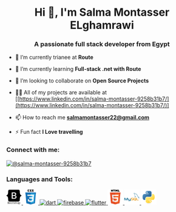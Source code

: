 <h1 align="center">Hi 👋, I'm Salma Montasser ELghamrawi</h1>
<h3 align="center">A passionate full stack developer  from Egypt</h3>

- 🔭 I’m currently trianee at **Route**

- 🌱 I’m currently learning **Full-stack .net with Route**

- 👯 I’m looking to collaborate on **Open Source Projects**

- 👨‍💻 All of my projects are available at [[https://www.linkedin.com/in/salma-montasser-9258b31b7/](https://www.linkedin.com/in/salma-montasser-9258b31b7/)]

- 📫 How to reach me **salmamontasser22@gmail.com**

- ⚡ Fun fact **I Love travelling**

<h3 align="left">Connect with me:</h3>
<p align="left">
<a href="[[(https://www.linkedin.com/in/salma-montasser-9258b31b7/)](https://www.linkedin.com/in/salma-montasser-9258b31b7/)]" target="blank"><img align="center" src="https://raw.githubusercontent.com/rahuldkjain/github-profile-readme-generator/master/src/images/icons/Social/linked-in-alt.svg" alt="@salma-montasser-9258b31b7" height="30" width="40" /></a>
</p>

<h3 align="left">Languages and Tools:</h3>
<p align="left"> <a href="https://getbootstrap.com" target="_blank" rel="noreferrer"> <img src="https://raw.githubusercontent.com/devicons/devicon/master/icons/bootstrap/bootstrap-plain-wordmark.svg" alt="bootstrap" width="40" height="40"/> </a> <a href="https://www.w3schools.com/css/" target="_blank" rel="noreferrer"> <img src="https://raw.githubusercontent.com/devicons/devicon/master/icons/css3/css3-original-wordmark.svg" alt="css3" width="40" height="40"/> </a> <a href="https://dart.dev" target="_blank" rel="noreferrer"> <img src="https://www.vectorlogo.zone/logos/dartlang/dartlang-icon.svg" alt="dart" width="40" height="40"/> </a> <a href="https://firebase.google.com/" target="_blank" rel="noreferrer"> <img src="https://www.vectorlogo.zone/logos/firebase/firebase-icon.svg" alt="firebase" width="40" height="40"/> </a> <a href="https://flutter.dev" target="_blank" rel="noreferrer"> <img src="https://www.vectorlogo.zone/logos/flutterio/flutterio-icon.svg" alt="flutter" width="40" height="40"/> </a> <a href="https://www.w3.org/html/" target="_blank" rel="noreferrer"> <img src="https://raw.githubusercontent.com/devicons/devicon/master/icons/html5/html5-original-wordmark.svg" alt="html5" width="40" height="40"/> </a> <a href="https://www.mysql.com/" target="_blank" rel="noreferrer"> <img src="https://raw.githubusercontent.com/devicons/devicon/master/icons/mysql/mysql-original-wordmark.svg" alt="mysql" width="40" height="40"/> </a> <a href="https://www.python.org" target="_blank" rel="noreferrer"> <img src="https://raw.githubusercontent.com/devicons/devicon/master/icons/python/python-original.svg" alt="python" width="40" height="40"/> </a> </p>

